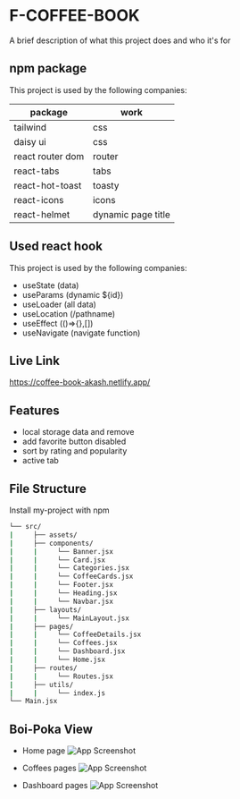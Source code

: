 
# F-COFFEE-BOOK

A brief description of what this project does and who it's for

## npm package

This project is used by the following companies:

| package             | work                                                                |
| ----------------- | ----------------------------------------------------------------- |
| tailwind |  css |
| daisy ui | css |
| react router dom |  router |
| react-tabs |  tabs |
| react-hot-toast |  toasty |
| react-icons |  icons |
| react-helmet |  dynamic page title |

 


## Used react hook

This project is used by the following companies:

- useState (data)
- useParams (dynamic ${id})
- useLoader (all data)
- useLocation (/pathname)
- useEffect (()=>{},[])
- useNavigate (navigate function)




## Live Link

https://coffee-book-akash.netlify.app/

## Features

- local storage data and remove
- add favorite button disabled
- sort by rating and popularity
- active tab




## File Structure

Install my-project with npm

```bash
└── src/
|     ├── assets/
|     ├── components/
|     |     └── Banner.jsx
|     |     └── Card.jsx
|     |     └── Categories.jsx
|     |     └── CoffeeCards.jsx
|     |     └── Footer.jsx
|     |     └── Heading.jsx
|     |     └── Navbar.jsx
|     ├── layouts/
|     |     └── MainLayout.jsx     
|     ├── pages/
|     |     └── CoffeeDetails.jsx     
|     |     └── Coffees.jsx     
|     |     └── Dashboard.jsx     
|     |     └── Home.jsx     
|     ├── routes/
|     |     └── Routes.jsx
|     ├── utils/
|     |     └── index.js
└── Main.jsx

```
    
## Boi-Poka View

- Home page
![App Screenshot](https://i.ibb.co.com/yYXWz6W/coffee-book.jpg)

- Coffees pages
![App Screenshot](https://i.ibb.co.com/Wy62PmJ/coffees-pages.jpg)

- Dashboard pages
![App Screenshot](https://i.ibb.co.com/XW4gzxj/dashboard-pages.jpg)

